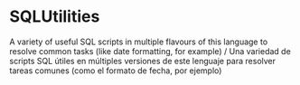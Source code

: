 # SQLUtilities
A variety of useful SQL scripts in multiple flavours of this language to resolve common tasks (like date formatting, for example) / Una variedad de scripts SQL útiles en múltiples versiones de este lenguaje para resolver tareas comunes (como el formato de fecha, por ejemplo)
